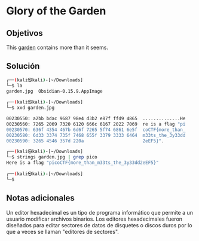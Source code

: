 # Glory of the Garden

## Objetivos
This [garden](https://jupiter.challenges.picoctf.org/static/4153422e18d40363e7ffc7e15a108683/garden.jpg) contains more than it seems.



## Solución 
```bash
┌──(kali㉿kali)-[~/Downloads]
└─$ la          
garden.jpg  Obsidian-0.15.9.AppImage
                                                                             
┌──(kali㉿kali)-[~/Downloads]
└─$ xxd garden.jpg 

00230550: a2bb bdac 9687 98e4 d3b2 e87f ffd9 4865  ..............He
00230560: 7265 2069 7320 6120 666c 6167 2022 7069  re is a flag "pi
00230570: 636f 4354 467b 6d6f 7265 5f74 6861 6e5f  coCTF{more_than_
00230580: 6d33 3374 735f 7468 655f 3379 3333 6464  m33ts_the_3y33dd
00230590: 3265 4546 357d 220a                      2eEF5}".

```

```bash
┌──(kali㉿kali)-[~/Downloads]
└─$ strings garden.jpg | grep pico
Here is a flag "picoCTF{more_than_m33ts_the_3y33dd2eEF5}"
                                                                                                                 
┌──(kali㉿kali)-[~/Downloads]
└─$ 

```

## Notas adicionales 

Un editor hexadecimal es un tipo de programa informático que permite a un usuario modificar archivos binarios. Los editores hexadecimales fueron diseñados para editar sectores de datos de disquetes o discos duros por lo que a veces se llaman "editores de sectores".